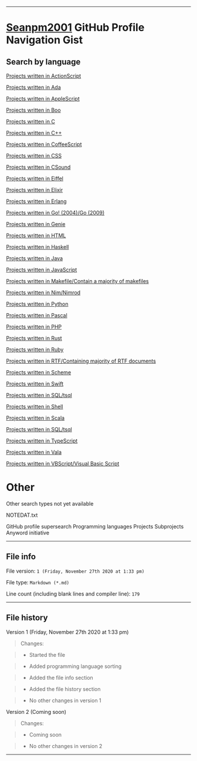 
***

# [Seanpm2001](https://github.com/seanpm2001) GitHub Profile Navigation Gist

## Search by language

<!-- Section A !-->

[Projects written in ActionScript](https://github.com/seanpm2001?tab=repositories&q=&type=&language=actionscript)

[Projects written in Ada](https://github.com/seanpm2001?tab=repositories&q=&type=&language=ada)

[Projects written in AppleScript](https://github.com/seanpm2001?tab=repositories&q=&type=&language=applescript)

<!-- Section B !-->

[Projects written in Boo](https://github.com/seanpm2001?tab=repositories&q=&type=&language=boo)

<!-- Section C !-->

[Projects written in C](https://github.com/seanpm2001?tab=repositories&q=&type=&language=c)

[Projects written in C++](https://github.com/seanpm2001?tab=repositories&q=&type=&language=c%2B%2B)

[Projects written in CoffeeScript](https://github.com/seanpm2001?tab=repositories&q=&type=&language=coffeescript)

[Projects written in CSS](https://github.com/seanpm2001?tab=repositories&q=&type=&language=CSS)

[Projects written in CSound](https://github.com/seanpm2001?tab=repositories&q=&type=&language=csound-document)

<!-- Section D !-->

<!-- Section E !-->

[Projects written in Eiffel](https://github.com/seanpm2001?tab=repositories&q=&type=&language=eiffel)

[Projects written in Elixir](https://github.com/seanpm2001?tab=repositories&q=&type=&language=elixir)

[Projects written in Erlang](https://github.com/seanpm2001?tab=repositories&q=&type=&language=erlang)

<!-- Section F !-->

<!-- Section G !-->

[Projects written in Go! (2004)/Go (2009)](https://github.com/seanpm2001?tab=repositories&q=&type=&language=go)

[Projects written in Genie](https://github.com/seanpm2001?tab=repositories&q=&type=&language=genie)

<!-- Section H !-->

[Projects written in HTML](https://github.com/seanpm2001?tab=repositories&q=&type=&language=html)

[Projects written in Haskell](https://github.com/seanpm2001?tab=repositories&q=&type=&language=haskell)

<!-- Section I/i !-->

<!-- Section J !-->

[Projects written in Java](https://github.com/seanpm2001?tab=repositories&q=&type=&language=java)

[Projects written in JavaScript](https://github.com/seanpm2001?tab=repositories&q=&type=&language=javascript)

<!-- Section K !-->

<!-- Section L/l !-->

<!-- Section M !-->

[Projects written in Makefile/Contain a majority of makefiles](https://github.com/seanpm2001?tab=repositories&q=&type=&language=makefile)

<!-- Section N !-->

[Projects written in Nim/Nimrod](https://github.com/seanpm2001?tab=repositories&q=&type=&language=nim)

<!-- Section O !-->

<!-- Section P !-->

[Projects written in Python](https://github.com/seanpm2001?tab=repositories&q=&type=&language=python)

[Projects written in Pascal](https://github.com/seanpm2001?tab=repositories&q=&type=&language=pascal)

[Projects written in PHP](https://github.com/seanpm2001?tab=repositories&q=&type=&language=PHP)

<!-- Section Q !-->

<!-- Section R !-->

[Projects written in Rust](https://github.com/seanpm2001?tab=repositories&q=&type=&language=rust)

[Projects written in Ruby](https://github.com/seanpm2001?tab=repositories&q=&type=&language=ruby)

[Projects written in RTF/Containing majority of RTF documents](https://github.com/seanpm2001?tab=repositories&q=&type=&language=rich+text+format)

<!-- Section S !-->

[Projects written in Scheme](https://github.com/seanpm2001?tab=repositories&q=&type=&language=scheme)

[Projects written in Swift](https://github.com/seanpm2001?tab=repositories&q=&type=&language=swift)

[Projects written in SQL/tsql](https://github.com/seanpm2001?tab=repositories&q=&type=&language=tsql)

[Projects written in Shell](https://github.com/seanpm2001?tab=repositories&q=&type=&language=shell)

[Projects written in Scala](https://github.com/seanpm2001?tab=repositories&q=&type=&language=scala)

<!-- Section T !-->

[Projects written in SQL/tsql](https://github.com/seanpm2001?tab=repositories&q=&type=&language=tsql)

[Projects written in TypeScript](https://github.com/seanpm2001?tab=repositories&q=&type=&language=typescript)

<!-- Section U !-->

<!-- Section V !-->

[Projects written in Vala](https://github.com/seanpm2001?tab=repositories&q=&type=&language=vala)

[Projects written in VBScript/Visual Basic Script](https://github.com/seanpm2001?tab=repositories&q=&type=&language=vbscript)

<!-- Section W !-->

<!-- Section X !-->

<!-- Section Y !-->

<!-- Section Z !-->

# Other

Other search types not yet available

NOTEDAT.txt

GitHub profile supersearch
Programming languages
Projects
Subprojects
Anyword initiative

***

## File info

File version: `1 (Friday, November 27th 2020 at 1:33 pm)`

File type: `Markdown (*.md)`

Line count (including blank lines and compiler line): `179`

***

## File history

Version 1 (Friday, November 27th 2020 at 1:33 pm)

> Changes:

> * Started the file

> * Added programming language sorting

> * Added the file info section

> * Added the file history section

> * No other changes in version 1

Version 2 (Coming soon)

> Changes:

> * Coming soon

> * No other changes in version 2

***

